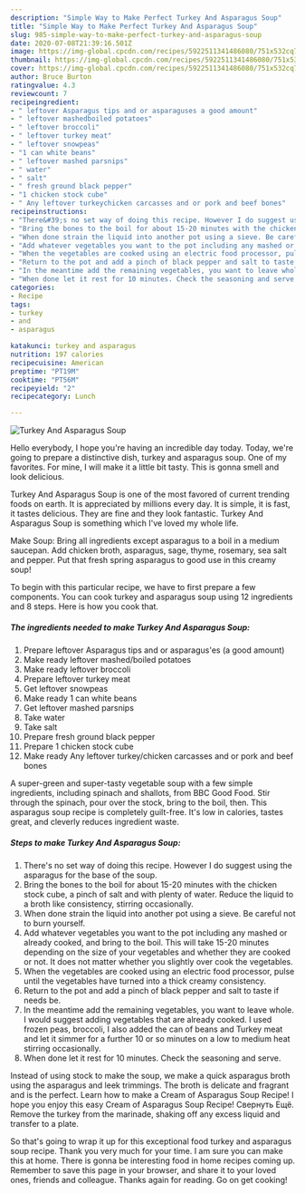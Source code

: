 ```yaml
---
description: "Simple Way to Make Perfect Turkey And Asparagus Soup"
title: "Simple Way to Make Perfect Turkey And Asparagus Soup"
slug: 985-simple-way-to-make-perfect-turkey-and-asparagus-soup
date: 2020-07-08T21:39:16.501Z
image: https://img-global.cpcdn.com/recipes/5922511341486080/751x532cq70/turkey-and-asparagus-soup-recipe-main-photo.jpg
thumbnail: https://img-global.cpcdn.com/recipes/5922511341486080/751x532cq70/turkey-and-asparagus-soup-recipe-main-photo.jpg
cover: https://img-global.cpcdn.com/recipes/5922511341486080/751x532cq70/turkey-and-asparagus-soup-recipe-main-photo.jpg
author: Bruce Burton
ratingvalue: 4.3
reviewcount: 7
recipeingredient:
- " leftover Asparagus tips and or asparaguses a good amount"
- " leftover mashedboiled potatoes"
- " leftover broccoli"
- " leftover turkey meat"
- " leftover snowpeas"
- "1 can white beans"
- " leftover mashed parsnips"
- " water"
- " salt"
- " fresh ground black pepper"
- "1 chicken stock cube"
- " Any leftover turkeychicken carcasses and or pork and beef bones"
recipeinstructions:
- "There&#39;s no set way of doing this recipe. However I do suggest using the asparagus for the base of the soup."
- "Bring the bones to the boil for about 15-20 minutes with the chicken stock cube, a pinch of salt and with plenty of water. Reduce the liquid to a broth like consistency, stirring occasionally."
- "When done strain the liquid into another pot using a sieve. Be careful not to burn yourself."
- "Add whatever vegetables you want to the pot including any mashed or already cooked, and bring to the boil. This will take 15-20 minutes depending on the size of your vegetables and whether they are cooked or not. It does not matter whether you slightly over cook the vegetables."
- "When the vegetables are cooked using an electric food processor, pulse until the vegetables have turned into a thick creamy consistency."
- "Return to the pot and add a pinch of black pepper and salt to taste if needs be."
- "In the meantime add the remaining vegetables, you want to leave whole. I would suggest adding vegetables that are already cooked. I used frozen peas, broccoli, I also added the can of beans and Turkey meat and let it simmer for a further 10 or so minutes on a low to medium heat stirring occasionally."
- "When done let it rest for 10 minutes. Check the seasoning and serve."
categories:
- Recipe
tags:
- turkey
- and
- asparagus

katakunci: turkey and asparagus 
nutrition: 197 calories
recipecuisine: American
preptime: "PT19M"
cooktime: "PT56M"
recipeyield: "2"
recipecategory: Lunch

---
```



![Turkey And Asparagus Soup](https://img-global.cpcdn.com/recipes/5922511341486080/751x532cq70/turkey-and-asparagus-soup-recipe-main-photo.jpg)

Hello everybody, I hope you're having an incredible day today. Today, we're going to prepare a distinctive dish, turkey and asparagus soup. One of my favorites. For mine, I will make it a little bit tasty. This is gonna smell and look delicious.

Turkey And Asparagus Soup is one of the most favored of current trending foods on earth. It is appreciated by millions every day. It is simple, it is fast, it tastes delicious. They are fine and they look fantastic. Turkey And Asparagus Soup is something which I've loved my whole life.

Make Soup: Bring all ingredients except asparagus to a boil in a medium saucepan. Add chicken broth, asparagus, sage, thyme, rosemary, sea salt and pepper. Put that fresh spring asparagus to good use in this creamy soup!


To begin with this particular recipe, we have to first prepare a few components. You can cook turkey and asparagus soup using 12 ingredients and 8 steps. Here is how you cook that.

<!--inarticleads1-->

##### The ingredients needed to make Turkey And Asparagus Soup:

1. Prepare  leftover Asparagus tips and or asparagus&#39;es (a good amount)
1. Make ready  leftover mashed/boiled potatoes
1. Make ready  leftover broccoli
1. Prepare  leftover turkey meat
1. Get  leftover snowpeas
1. Make ready 1 can white beans
1. Get  leftover mashed parsnips
1. Take  water
1. Take  salt
1. Prepare  fresh ground black pepper
1. Prepare 1 chicken stock cube
1. Make ready  Any leftover turkey/chicken carcasses and or pork and beef bones


A super-green and super-tasty vegetable soup with a few simple ingredients, including spinach and shallots, from BBC Good Food. Stir through the spinach, pour over the stock, bring to the boil, then. This asparagus soup recipe is completely guilt-free. It&#39;s low in calories, tastes great, and cleverly reduces ingredient waste. 

<!--inarticleads2-->

##### Steps to make Turkey And Asparagus Soup:

1. There&#39;s no set way of doing this recipe. However I do suggest using the asparagus for the base of the soup.
1. Bring the bones to the boil for about 15-20 minutes with the chicken stock cube, a pinch of salt and with plenty of water. Reduce the liquid to a broth like consistency, stirring occasionally.
1. When done strain the liquid into another pot using a sieve. Be careful not to burn yourself.
1. Add whatever vegetables you want to the pot including any mashed or already cooked, and bring to the boil. This will take 15-20 minutes depending on the size of your vegetables and whether they are cooked or not. It does not matter whether you slightly over cook the vegetables.
1. When the vegetables are cooked using an electric food processor, pulse until the vegetables have turned into a thick creamy consistency.
1. Return to the pot and add a pinch of black pepper and salt to taste if needs be.
1. In the meantime add the remaining vegetables, you want to leave whole. I would suggest adding vegetables that are already cooked. I used frozen peas, broccoli, I also added the can of beans and Turkey meat and let it simmer for a further 10 or so minutes on a low to medium heat stirring occasionally.
1. When done let it rest for 10 minutes. Check the seasoning and serve.


Instead of using stock to make the soup, we make a quick asparagus broth using the asparagus and leek trimmings. The broth is delicate and fragrant and is the perfect. Learn how to make a Cream of Asparagus Soup Recipe! I hope you enjoy this easy Cream of Asparagus Soup Recipe! Свернуть Ещё. Remove the turkey from the marinade, shaking off any excess liquid and transfer to a plate. 

So that's going to wrap it up for this exceptional food turkey and asparagus soup recipe. Thank you very much for your time. I am sure you can make this at home. There is gonna be interesting food in home recipes coming up. Remember to save this page in your browser, and share it to your loved ones, friends and colleague. Thanks again for reading. Go on get cooking!
